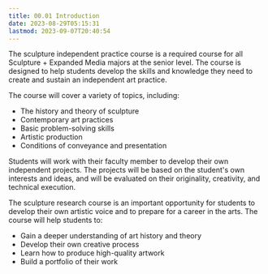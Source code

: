 ```yaml
---
title: 00.01 Introduction
date: 2023-08-29T05:15:31
lastmod: 2023-09-07T20:40:54
---
```


The sculpture independent practice course is a required course for all Sculpture + Expanded Media majors at the senior level. The course is designed to help students develop the skills and knowledge they need to create and sustain an independent art practice.

The course will cover a variety of topics, including:

- The history and theory of sculpture
- Contemporary art practices
- Basic problem-solving skills
- Artistic production
- Conditions of conveyance and presentation

Students will work with their faculty member to develop their own independent projects. The projects will be based on the student's own interests and ideas, and will be evaluated on their originality, creativity, and technical execution.

The sculpture research course is an important opportunity for students to develop their own artistic voice and to prepare for a career in the arts. The course will help students to:

- Gain a deeper understanding of art history and theory
- Develop their own creative process
- Learn how to produce high-quality artwork
- Build a portfolio of their work
